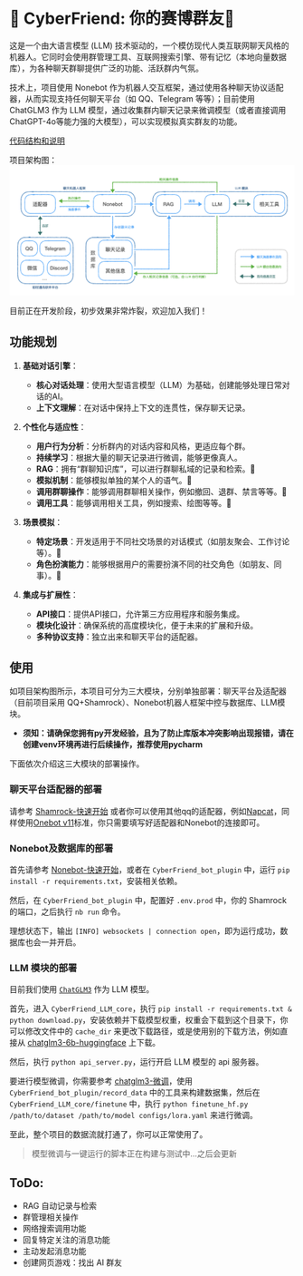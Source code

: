 # 🚧 CyberFriend: 你的赛博群友🤖
这是一个由大语言模型 (LLM) 技术驱动的，一个模仿现代人类互联网聊天风格的机器人。它同时会使用群管理工具、互联网搜索引擎、带有记忆（本地向量数据库），为各种聊天群聊提供广泛的功能、活跃群内气氛。

技术上，项目使用 Nonebot 作为机器人交互框架，通过使用各种聊天协议适配器，从而实现支持任何聊天平台（如 QQ、Telegram 等等）；目前使用 ChatGLM3 作为 LLM 模型，通过收集群内聊天记录来微调模型（或者直接调用ChatGPT-4o等能力强的大模型），可以实现模拟真实群友的功能。

[代码结构和说明](resources/code_structure.md)

项目架构图：
![](resources/proj_structure.png)

目前正在开发阶段，初步效果非常炸裂，欢迎加入我们！

## 功能规划

1. **基础对话引擎**：
   - **核心对话处理**：使用大型语言模型（LLM）为基础，创建能够处理日常对话的AI。
   - **上下文理解**：在对话中保持上下文的连贯性，保存聊天记录。

2. **个性化与适应性**：
   - **用户行为分析**：分析群内的对话内容和风格，更适应每个群。
   - **持续学习**：根据大量的聊天记录进行微调，能够更像真人。
   - **RAG**：拥有“群聊知识库”，可以进行群聊私域的记录和检索。🚧
   - **模拟机制**：能够模拟单独的某个人的语气。🚧
   - **调用群聊操作**：能够调用群聊相关操作，例如撤回、退群、禁言等等。🚧
   - **调用工具**：能够调用相关工具，例如搜索、绘图等等。🚧

3. **场景模拟**：
   - **特定场景**：开发适用于不同社交场景的对话模式（如朋友聚会、工作讨论等）。🚧
   - **角色扮演能力**：能够根据用户的需要扮演不同的社交角色（如朋友、同事）。🚧

4. **集成与扩展性**：
   - **API接口**：提供API接口，允许第三方应用程序和服务集成。
   - **模块化设计**：确保系统的高度模块化，便于未来的扩展和升级。
   - **多种协议支持**：独立出来和聊天平台的适配器。

## 使用

如项目架构图所示，本项目可分为三大模块，分别单独部署：聊天平台及适配器（目前项目采用 QQ+Shamrock）、Nonebot机器人框架中控与数据库、LLM模块。

- **须知：请确保您拥有py开发经验，且为了防止库版本冲突影响出现报错，请在创建venv环境再进行后续操作，推荐使用pycharm**


下面依次介绍这三大模块的部署操作。

### 聊天平台适配器的部署

请参考 [Shamrock-快速开始](https://trumanin2023.github.io/Shamrock/guide/getting-started.html)
或者你可以使用其他qq的适配器，例如[Napcat](https://napneko.github.io/zh-CN/)，同样使用[Onebot v11](https://onebot.dev/)标准，你只需要填写好适配器和Nonebot的连接即可。

### Nonebot及数据库的部署

首先请参考 [Nonebot-快速开始](https://nonebot.dev/docs/)，或者在 `CyberFriend_bot_plugin` 中，运行 `pip install -r requirements.txt`，安装相关依赖。

然后，在 `CyberFriend_bot_plugin` 中，配置好 `.env.prod` 中，你的 Shamrock 的端口，之后执行 `nb run` 命令。

理想状态下，输出 `[INFO] websockets | connection open`，即为运行成功，数据库也会一并开启。

### LLM 模块的部署

目前我们使用 [`ChatGLM3`](https://github.com/THUDM/ChatGLM3) 作为 LLM 模型。

首先，进入 `CyberFriend_LLM_core`，执行 `pip install -r requirements.txt & python download.py`，安装依赖并下载模型权重，权重会下载到这个目录下，你可以修改文件中的 `cache_dir` 来更改下载路径，或是使用别的下载方法，例如直接从 [chatglm3-6b-huggingface](https://huggingface.co/THUDM/chatglm3-6b) 上下载。

然后，执行 `python api_server.py`，运行开启 LLM 模型的 api 服务器。

要进行模型微调，你需要参考 [chatglm3-微调](https://github.com/THUDM/ChatGLM3/tree/main/finetune_demo)，使用 `CyberFriend_bot_plugin/record_data` 中的工具来构建数据集，然后在 `CyberFriend_LLM_core/finetune` 中，执行 `python finetune_hf.py /path/to/dataset /path/to/model configs/lora.yaml` 来进行微调。

至此，整个项目的数据流就打通了，你可以正常使用了。

> 模型微调与一键运行的脚本正在构建与测试中...之后会更新

## ToDo:
   - RAG 自动记录与检索
   - 群管理相关操作
   - 网络搜索调用功能
   - 回复特定关注的消息功能
   - 主动发起消息功能
   - 创建网页游戏：找出 AI 群友
